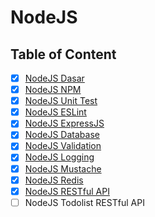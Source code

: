 # NodeJS

## Table of Content

- [x] [NodeJS Dasar](NodeJS%20Dasar)
- [x] [NodeJS NPM](NodeJS%20NPM)
- [x] [NodeJS Unit Test](NodeJS%20Unit%20Test)
- [x] [NodeJS ESLint](NodeJS%20ESLint)
- [x] [NodeJS ExpressJS](NodeJS%20ExpressJS)
- [x] [NodeJS Database](NodeJS%20Database)
- [x] [NodeJS Validation](NodeJS%20Validation)
- [x] [NodeJS Logging](NodeJS%20Logging)
- [x] [NodeJS Mustache](NodeJS%20Mustache)
- [x] [NodeJS Redis](NodeJS%20Redis)
- [x] [NodeJS RESTful API](NodeJS%20RESTful%20API)
- [ ] NodeJS Todolist RESTful API
